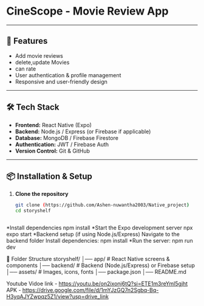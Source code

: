

# CineScope - Movie Review App

 

---

## 🚀 Features
-  Add movie reviews  
-  delete,update Movies 
-  can rate
-  User authentication & profile management    
-  Responsive and user-friendly design  

---

## 🛠️ Tech Stack
- **Frontend:** React Native (Expo)  
- **Backend:** Node.js / Express (or Firebase if applicable)  
- **Database:** MongoDB / Firebase Firestore  
- **Authentication:** JWT / Firebase Auth  
- **Version Control:** Git & GitHub  

---

## 📦 Installation & Setup

1. **Clone the repository**
   ```bash
   git clone (https://github.com/Ashen-nuwantha2003/Native_project)
   cd storyshelf



*Install dependencies
npm install
*Start the Expo development server
npx expo start
*Backend setup (if using Node.js/Express)
Navigate to the backend folder
Install dependencies:
npm install
*Run the server:
npm run dev

📂 Folder Structure
storyshelf/
│── app/               # React Native screens & components
│── backend/           # Backend (Node.js/Express) or Firebase setup
│── assets/            # Images, icons, fonts
│── package.json
│── README.md


Youtube Vidoe link - https://youtu.be/on2ixonj6tQ?si=ETE1m3reYml5gjht
APK - https://drive.google.com/file/d/1mYJzGQ7n2Sgbq-Bq-H3yqAJYZwpqz5Z1/view?usp=drive_link
